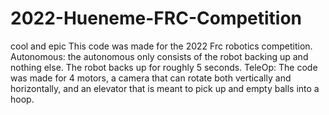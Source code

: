 # 2022-Hueneme-FRC-Competition
cool and epic
This code was made for the 2022 Frc robotics competition. 
Autonomous: the autonomous only consists of the robot backing up and nothing else. The robot backs up for roughly 5 seconds. 
TeleOp: The code was made for 4 motors, a camera that can rotate both vertically and horizontally, and an elevator that is meant to pick up and empty balls into a hoop. 
